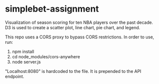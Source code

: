 # simplebet-assignment

Visualization of season scoring for ten NBA players over the past decade. D3 is used to create a scatter plot, line chart, pie chart, and legend. 

This repo uses a CORS proxy to bypass CORS restrictions. In order to use, run:

1) npm install
2) cd node_modules/cors-anywhere
3) node server.js

"Localhost:8080" is hardcoded to the file. It is prepended to the API endpoint. 
